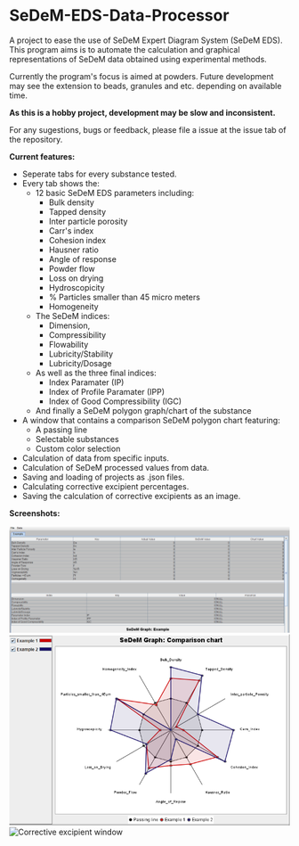 # SeDeM-EDS-Data-Processor
A project to ease the use of SeDeM Expert Diagram System (SeDeM EDS).
This program aims is to automate the calculation and graphical representations of SeDeM data obtained using experimental methods.

Currently the program's focus is aimed at powders. Future development may see the extension to beads, granules and etc. depending on available time.

**As this is a hobby project, development may be slow and inconsistent.**

For any sugestions, bugs or feedback, please file a issue at the issue tab of the repository.


**Current features:**
- Seperate tabs for every substance tested.
- Every tab shows the:
  - 12 basic SeDeM EDS parameters including:
    - Bulk density
    - Tapped density
    - Inter particle porosity
    - Carr's index
    - Cohesion index
    - Hausner ratio
    - Angle of response
    - Powder flow
    - Loss on drying
    - Hydroscopicity
    - % Particles smaller than 45 micro meters
    - Homogeneity
  - The SeDeM indices:
    - Dimension,
    - Compressibility
    - Flowability
    - Lubricity/Stability
    - Lubricity/Dosage
  - As well as the three final indices:
    - Index Paramater (IP)
    - Index of Profile Paramater (IPP)
    - Index of Good Compressibility (IGC)
  - And finally a SeDeM polygon graph/chart of the substance
- A window that contains a comparison SeDeM polygon chart featuring:
  - A passing line
  - Selectable substances
  - Custom color selection
- Calculation of data from specific inputs.
- Calculation of SeDeM processed values from data.
- Saving and loading of projects as .json files.
- Calculating corrective excipient percentages.
- Saving the calculation of corrective excipients as an image.


**Screenshots:**

![Substance tab](https://github.com/KoosSA/SeDeM-EDS-Data-Processor/blob/master/github_assets/tab_example.png)
![Selective comparison window](https://github.com/KoosSA/SeDeM-EDS-Data-Processor/blob/master/github_assets/comparison.png)
![Corrective excipient window]()



